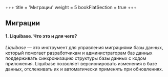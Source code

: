 +++
title = 'Миграции'
weight = 5
bookFlatSection = true
+++

## Миграции

#### 1. Liquibase. Что это и для чего?
*Liquibase* — это инструмент для управления миграциями базы данных, который помогает разработчикам и администраторам баз данных поддерживать синхронизацию структуры базы данных с кодом приложения. Liquibase позволяет версионировать изменения в базе данных, отслеживать их и автоматически применять при обновлениях.
